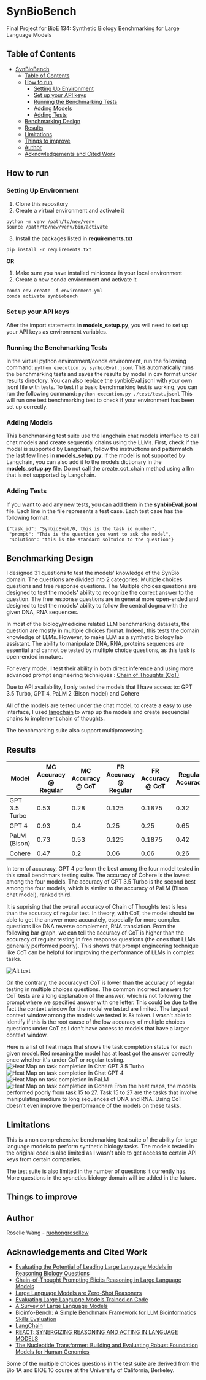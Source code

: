 # SynBioBench
Final Project for BioE 134: Synthetic Biology Benchmarking for Large Language Models
## Table of Contents
- [SynBioBench](#synbiobench)
  - [Table of Contents](#table-of-contents)
  - [How to run](#how-to-run)
    - [Setting Up Environment](#setting-up-environment)
    - [Set up your API keys](#set-up-your-api-keys)
    - [Running the Benchmarking Tests](#running-the-benchmarking-tests)
    - [Adding Models](#adding-models)
    - [Adding Tests](#adding-tests)
  - [Benchmarking Design](#benchmarking-design)
  - [Results](#results)
  - [Limitations](#limitations)
  - [Things to improve](#things-to-improve)
  - [Author](#author)
  - [Acknowledgements and Cited Work](#acknowledgements-and-cited-work)

## How to run
### Setting Up Environment
1. Clone this repository
2. Create a virtual environment and activate it
```
python -m venv /path/to/new/venv
source /path/to/new/venv/bin/activate
```
3. Install the packages listed in **requirements.txt**
```
pip install -r requirements.txt
```
**OR**
1. Make sure you have installed miniconda in your local environment
2. Create a new conda environment and activate it
```
conda env create -f environment.yml
conda activate synbiobench
```

### Set up your API keys
After the import statements in **models_setup.py**, you will need to set up your API keys as environment variables.

### Running the Benchmarking Tests
In the virtual python environment/conda environment, run the following command:
`python execution.py synbioEval.jsonl`
This automatically runs the benchmarking tests and saves the results by model in csv format under results directory.
You can also replace the synbioEval.jsonl with your own jsonl file with tests.
To test if a basic benchmarking test is working, you can run the following command:
`python execution.py ./test/test.jsonl`
This will run one test benchmarking test to check if your environment has been set up correctly.

### Adding Models
This benchmarking test suite use the langchain chat models interface to call chat models and create sequential chains using the LLMs. First, check if the model is supported by Langchain, follow the instructions and pattermatch the last few lines in **models_setup.py**. If the model is not supported by Langchain, you can also add it to the models dictionary in the **models_setup.py** file. Do not call the create_cot_chain method using a llm that is not supported by Langchain.


### Adding Tests
If you want to add any new tests, you can add them in the **synbioEval.jsonl** file. Each line in the file represents a test case. Each test case has the following format:
```
{"task_id": "SynbioEval/0, this is the task id number",
 "prompt": "This is the question you want to ask the model", 
 "solution": "this is the standard soltuion to the question"}
```

## Benchmarking Design
I designed 31 questions to test the models' knowledge of the SynBio domain. The questions are divided into 2 categories: Multiple choices questions and free response questions. The Multiple choices questions are designed to test the models' ability to recognize the correct answer to the question. The free response questions are in general more open-ended and designed to test the models' ability to follow the central dogma with the given DNA, RNA sequences.

In most of the biology/medicine related LLM benchmarking datasets, the question are mostly in multiple choices format. Indeed, this tests the domain knowledge of LLMs. However, to make LLM as a synthetic biology lab assistant. The ability to manipulate DNA, RNA, proteins sequences are essential and cannot be tested by multiple choice questions, as this task is open-ended in nature. 

For every model, I test their ability in both direct inference and using more advanced prompt engineering techniques : [Chain of Thoughts (CoT)](https://arxiv.org/abs/2205.11916)

Due to API availability, I only tested the models that I have access to: GPT 3.5 Turbo, GPT 4, PaLM 2 (Bison model) and Cohere

All of the models are tested under the chat model, to create a easy to use interface, I used [langchain](https://www.langchain.com/) to wrap up the models and create sequencial chains to implement chain of thoughts.

The benchmarking suite also support multiprocessing.

## Results
| Model | MC Accuracy @ Regular| MC Accuracy @ CoT | FR Accuracy @ Regular | FR Accuracy @ CoT | Regular Accuracy | CoT Accuracy | Total Accuracy |
| ----- | --------------------- | ------------------ | --------------------- | ------------------ | ----------------- | -------------- | -------------- |
| GPT 3.5 Turbo | 0.53 | 0.28 | 0.125 | 0.1875 | 0.32| 0.26 | 0.29 |
| GPT 4 | 0.93 | 0.4 | 0.25 | 0.25| 0.65| 0.32| 0.48|
| PaLM (Bison)| 0.73| 0.53 |0.125| 0.1875 | 0.42 | 0.35 | 0.26|
| Cohere | 0.47 | 0.2 | 0.06 | 0.06 | 0.26 | 0.13| 0.13|

In term of accuracy, GPT 4 perform the best among the four model tested in this small benchmark testing suite. The accuracy of Cohere is the lowest among the four models. The accuracy of GPT 3.5 Turbo is the second best among the four models, which is similar to the accuracy of PaLM (Bison chat model), ranked third.

It is suprising that the overall accuracy of Chain of Thoughts test is less than the accuracy of regular test. In theory, with CoT, the model should be able to get the answer more accurately, especially for more complex questions like DNA reverse complement, RNA translation. From the following bar graph, we can tell the accuracy of CoT is higher than the accuracy of regular testing in free response questions (the ones that LLMs generally performed poorly). This shows that prompt engineering technique like CoT can be helpful for improving the performance of LLMs in complex tasks.

![Alt text](Figures/bar_graph.png)

On the contrary, the accuracy of CoT is lower than the accuracy of regular testing in multiple choices questions. The common incorrect answers for CoT tests are a long explanation of the answer, which is not following the prompt where we specified answer with one letter. This could be due to the fact the context window for the model we tested are limited. The largest context window among the models we tested is 8k token. I wasn't able to identify if this is the root cause of the low accuracy of multiple choices questions under CoT as I don't have access to models that have a larger context window.

Here is a list of heat maps that shows the task completion status for each given model. Red meaning the model has at least got the answer correctly once whether it's under CoT or regular testing. 
![Heat Map on task completion in Chat GPT 3.5 Turbo](Figures/image-1.png)
![Heat Map on task completion in Chat GPT 4](Figures/image-2.png)
![Heat Map on task completion in PaLM](Figures/image-3.png)
![Heat Map on task completion in Cohere](Figures/image-4.png)
From the heat maps, the models performed poorly from task 15 to 27. Task 15 to 27 are the tasks that involve manipulating medium to long sequences of DNA and RNA. Using CoT doesn't even improve the performance of the models on these tasks. 

## Limitations
This is a non comprehensive benchmarking test suite of the ability for large language models to perform synthetic biology tasks. The models tested in the original code is also limited as I wasn't able to get access to certain API keys from certain companies.

The test suite is also limited in the number of questions it currently has. More questions in the sysnetics biology domain will be added in the future.


## Things to improve



## Author
Roselle Wang - [ruohongrosellew](https://github.com/ruohongrosellew)


## Acknowledgements and Cited Work
- [Evaluating the Potential of Leading Large Language Models in Reasoning Biology Questions](https://arxiv.org/abs/2311.07582)
- [Chain-of-Thought Prompting Elicits Reasoning in Large Language Models](https://arxiv.org/abs/2201.11903)
- [Large Language Models are Zero-Shot Reasoners](https://arxiv.org/abs/2205.11916)
- [Evaluating Large Language Models Trained on Code](https://arxiv.org/abs/2107.03374)
- [A Survey of Large Language Models](https://arxiv.org/abs/2303.18223)
- [Bioinfo-Bench: A Simple Benchmark Framework for LLM Bioinformatics Skills Evaluation](https://www.biorxiv.org/content/10.1101/2023.10.18.563023v1.full)
- [LangChain](https://www.langchain.com/)
- [REACT: SYNERGIZING REASONING AND ACTING IN LANGUAGE MODELS](https://arxiv.org/pdf/2210.03629.pdf)
- [The Nucleotide Transformer: Building and Evaluating Robust Foundation Models for Human Genomics](https://www.biorxiv.org/content/10.1101/2023.01.11.523679v3.full)

Some of the multiple choices questions in the test suite are derived from the Bio 1A and BIOE 10 course at the University of California, Berkeley. 